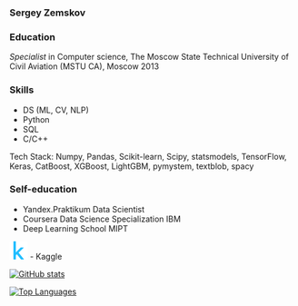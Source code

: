 ### Sergey Zemskov

### Education

*Specialist* in Computer science, The Moscow State Technical University of Civil Aviation (MSTU CA), Moscow 2013

### Skills

* DS (ML, CV, NLP)
* Python
* SQL
* C/C++  

Tech Stack: Numpy, Pandas, Scikit-learn, Scipy, statsmodels, TensorFlow, Keras, CatBoost, XGBoost, LightGBM, pymystem, textblob, spacy

### Self-education

* Yandex.Praktikum Data Scientist
* Coursera Data Science Specialization IBM
* Deep Learning School MIPT

[<img src=https://github.com/tuomastik/icons/blob/master/kaggle_logo/kaggle_logo_blue_512x512.svg width="32" height="32" alt="Kaggle"/>](https://www.kaggle.com/sergeyzemskov) - Kaggle  


[![GitHub stats](https://github-readme-stats.vercel.app/api?username=brut0)](https://github.com/anuraghazra/github-readme-stats)  

[![Top Languages](https://github-readme-stats.vercel.app/api/top-langs/?username=brut0)](https://github.com/anuraghazra/github-readme-stats)


<!--
**brut0/brut0** is a ✨ _special_ ✨ repository because its `README.md` (this file) appears on your GitHub profile.

Here are some ideas to get you started:

- 🔭 I’m currently working on ...
- 🌱 I’m currently learning ...
- 👯 I’m looking to collaborate on ...
- 🤔 I’m looking for help with ...
- 💬 Ask me about ...
- 📫 How to reach me: ...
- 😄 Pronouns: ...
- ⚡ Fun fact: ...
-->
